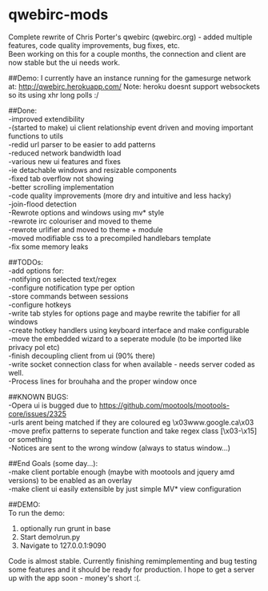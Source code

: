 qwebirc-mods  
=============  

Complete rewrite of Chris Porter's qwebirc (qwebirc.org) - added multiple features, code quality improvements, bug fixes, etc.  
Been working on this for a couple months, the connection and client are now stable but the ui needs work.  
  
##Demo:
I currently have an instance running for the gamesurge network at: http://qwebirc.herokuapp.com/
Note: heroku doesnt support websockets so its using xhr long polls :/ 

##Done:  
-improved extendibility  
    -(started to make) ui client relationship event driven and moving important functions to utils  
        -redid url parser to be easier to add patterns  
        -reduced network bandwidth load  
    -various new ui features and fixes  
        -ie detachable windows and resizable components  
    -fixed tab overflow not showing  
        -better scrolling implementation  
        -code quality improvements (more dry and intuitive and less hacky)  
    -join-flood detection   
    -Rewrote options and windows using mv* style  
-rewrote irc colouriser and moved to theme  
-rewrote urlifier and moved to theme + module  
-moved modifiable css to a precompiled handlebars template  
-fix some memory leaks

  
  
##TODOs:  
-add options for:  
    -notifying on selected text/regex  
        -configure notification type per option  
        -store commands between sessions  
        -configure hotkeys  
        -write tab styles for options page and maybe rewrite the tabifier for all windows  
-create hotkey handlers using keyboard interface and make configurable  
-move the embedded wizard to a seperate module (to be imported like privacy pol etc)  
-finish decoupling client from ui (90% there)  
-write socket connection class for when available - needs server coded as well.   
-Process lines for brouhaha and the proper window once  
  
  
##KNOWN BUGS:  
-Opera ui is bugged due to https://github.com/mootools/mootools-core/issues/2325  
-urls arent being matched if they are coloured eg \x03www.google.ca\x03  
    -move prefix patterns to seperate function and take regex class [\x03-\x15] or something  
-Notices are sent to the wrong window (always to status window...)  

##End Goals (some day...):  
-make client portable enough (maybe with mootools and jquery amd versions) to be enabled as an overlay  
-make client ui easily extensible by just simple MV* view configuration  

##DEMO:  
To run the demo:  
1) optionally run grunt in base  
2) Start demo\run.py  
3) Navigate to 127.0.0.1:9090  
  
Code is almost stable. Currently finishing remimplementing and bug testing some features and it should be ready for production. I hope to get a server up with the app soon - money's short :(.